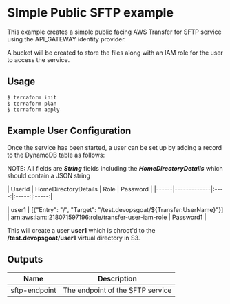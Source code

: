 # SImple Public SFTP example

This example creates a simple public facing AWS Transfer for SFTP service using the API_GATEWAY identity provider. 

A bucket will be created to store the files along with an IAM role for the user to access the service.

## Usage

    $ terraform init
    $ terraform plan
    $ terraform apply


## Example User Configuration

Once the service has been started, a user can be set up by adding a record to the DynamoDB table as follows:

NOTE: All fields are ***String*** fields including the ***HomeDirectoryDetails*** which should contain a JSON string

| UserId | HomeDirectoryDetails | Role | Password |
|------|-------------|:----:|:-----:|:-----:|



| user1 | [{\"Entry\": \"/\", \"Target\": \"/test.devopsgoat/${Transfer:UserName}\"}] | arn:aws:iam::218071597196:role/transfer-user-iam-role | Password1 |

This will create a user **user1** which is chroot'd to the **/test.devopsgoat/user1** virtual directory in S3.


## Outputs

| Name | Description |
|------|-------------|
| sftp-endpoint | The endpoint of the SFTP service |

